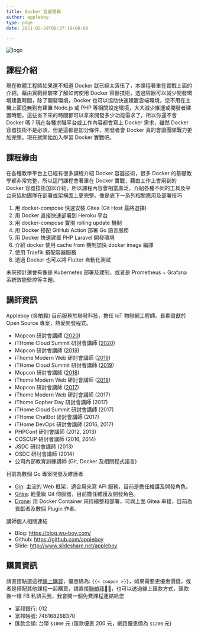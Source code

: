 ```yaml
---
title: Docker 容器實戰
author: appleboy
type: page
date: 2021-05-29T06:37:19+00:00

---
```


![logo](https://lh3.googleusercontent.com/fr-DxVaFf3lryJs-FUfDOp-azBpG7_atca4zJGuipRMUshXX-ICZXB9PdrqevF8DHRwUhG8gVrfI8jSv5LjS0Yj4R-dovaucEyCZ8U6hz68iYYU30RTFqdjO-u8ozGaPmPsyD5Ax-4c=w1920-h1080)

## 課程介紹

現在軟體工程師如果還不知道 Docker 就已經太落伍了，本課程著重在實戰上面的介紹。藉由實戰經驗來了解如何使用 Docker 容器技術，透過容器可以減少開發環境建置時間，除了開發環境，Docker 也可以協助快速建置雲端環境，您不用在主機上面從無到有建置 Node.js 或 PHP 等相關設定環境，大大減少維運或開發者建置時間，這些省下來的時間都可以拿來開發多少功能需求了。所以你還不會 Docker 嗎？現在各種求職平台或工作內容都會寫上 Docker 需求，雖然 Docker 容器技術不是必須，但是這都是加分條件，開發者會 Docker 真的會讓團隊戰力更加完整。現在就開始加入學習 Docker 實戰吧。

## 課程緣由

在各種教學平台上已經有很多課程介紹 Docker 容器技術，很多 Docker 的基礎教學都非常完整，所以這門課程會著重在 Docker 實戰，藉由工作上會用到的 Docker 容器技術加以介紹，所以課程內容會相當廣泛，介紹各種不同的工具及平台來協助團隊在部署或架構面上更完整。像是底下一系列相關應用及部署技巧

1. 用 docker-compose 快速安裝 Gitea (Git Host 最將選擇)
2. 用 Docker 直接快速部署到 Heroku 平台
3. 用 docker-compose 實現 rolling update 機制
4. 用 Docker 搭配 GitHub Action 部署 Go 語言服務
5. 用 Docker 快速建置 PHP Laravel 開發環境
6. 介紹 docker 使用 cache from 機制加快 docker image 編譯
7. 使用 Traefik 搭配容器服務
8. 透過 Docker 也可以將 Flutter 自動化測試

未來預計還會有像是 Kubernetes 部署及建制，或者是 Prometheus + Grafana 系統效能監控等主題。

## 講師資訊

Appleboy (吳柏毅) 目前服務於聯發科技，擔任 IoT 物聯網工程師。長期貢獻於 Open Source 專案，熱愛開發程式。

* Mopcon 研討會講師 ([2020][17])
* iTHome Cloud Summit 研討會講師 ([2020][17])
* Mopcon 研討會講師 ([2019][16])
* iThome Modern Web 研討會講師 ([2019][15])
* iTHome Cloud Summit 研討會講師 ([2019][14])
* Mopcon 研討會講師 ([2018][13])
* iThome Modern Web 研討會講師 ([2018][12])
* Mopcon 研討會講師 ([2017][11])
* iThome Modern Web 研討會講師 (2017)
* iThome Gopher Day 研討會講師 (2017)
* iTHome Cloud Summit 研討會講師 (2017)
* iTHome ChatBot 研討會講師 (2017)
* iTHome DevOps 研討會講師 (2016, 2017)
* PHPConf 研討會講師 (2012, 2013)
* COSCUP 研討會講師 (2016, 2014)
* JSDC 研討會講師 (2013)
* OSDC 研討會講師 (2014)
* 公司內部教育訓練講師 (Git, Docker 及相關程式語言)

[11]: https://mopcon.org/2017/
[12]: https://modernweb.tw/2018/
[13]: https://mopcon.org/2018/
[14]: https://cloudsummit.ithome.com.tw/2019/
[15]: https://modernweb.tw/2019/
[16]: https://mopcon.org/2019/
[17]: https://cloudsummit.ithome.com.tw/2020/
[18]: https://mopcon.org/2020/

目前為數個 Go 專案開發及維護者

* [Gin][21]: 主流的 Web 框架，適合用來寫 API 服務，目前是擔任維護及開發角色。
* [Gitea][22]: 輕量級 Git 伺服器，目前擔任維護及開發角色。
* [Drone][23]: 用 Docker Container 來持續整和部署，可與上面 Gitea 串接，目前為貢獻者及數個 Plugin 作者。

[21]: https://github.com/gin-gonic/gin
[22]: https://gitea.io/zh-tw/
[23]: https://github.com/drone/drone

講師個人相關連結

* Blog: <https://blog.wu-boy.com/>
* Github: <https://github.com/appleboy>
* Slide: <http://www.slideshare.net/appleboy>

## 購買資訊

請直接點選這裡[線上購買][31]，優惠碼為: `{{< coupon >}}`，如果需要更優惠價錢，或者是搭配其他課程一起購買，請直接[聯絡我][32]，也可以透過線上匯款方式，匯款後一樣 FB 私訊丟我，我會開一個免費課程連結給您

* 富邦銀行: 012
* 富邦帳號: 746168268370
* 匯款金額: 台幣 `$1000` 元 (匯款優惠 200 元，網路優惠價為 `$1200` 元)

[31]: https://www.udemy.com/course/docker-practice/
[32]: https://facebook.com/appleboy46
